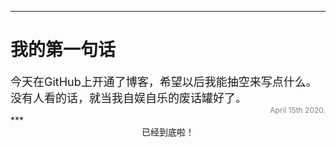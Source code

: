 <style type="text/css">.datetime{text-align:right; font-size:12px; color:grey}</style>
***
# 我的第一句话
<font size='4'>
今天在GitHub上开通了博客，希望以后我能抽空来写点什么。没有人看的话，就当我自娱自乐的废话罐好了。
</font>
<div class="datetime">April 15th 2020.</div>
***
<center>已经到底啦！</center>
